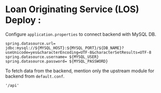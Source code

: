 # Loan Originating Service (LOS) Deploy : 

Configure ```application.properties``` to connect backend with MySQL DB.
```
spring.datasource.url= jdbc:mysql://${MYSQL_HOST}:${MYSQL_PORT}/${DB_NAME}?useUnicode=yes&characterEncoding=UTF-8&characterSetResults=UTF-8
spring.datasource.username= ${MYSQL_USER}
spring.datasource.password= ${MYSQL_PASSWORD}
```
To fetch data from the backend, mention only the upstream module for backend from ```default.conf```.

```
'/api'
```
